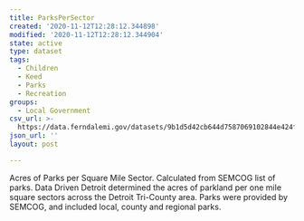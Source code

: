 ```yaml
---
title: ParksPerSector
created: '2020-11-12T12:28:12.344898'
modified: '2020-11-12T12:28:12.344904'
state: active
type: dataset
tags:
  - Children
  - Keed
  - Parks
  - Recreation
groups:
  - Local Government
csv_url: >-
  https://data.ferndalemi.gov/datasets/9b1d5d42cb644d7587069102844e424f_0.csv?outSR=%7B%22latestWkid%22%3A2898%2C%22wkid%22%3A2898%7D
json_url: ''
layout: post

---
```

Acres of Parks per Square Mile Sector. Calculated from SEMCOG list of parks. Data Driven Detroit determined the acres of parkland per one mile square sectors across the Detroit Tri-County area. Parks were provided by SEMCOG, and included local, county and regional parks. 
